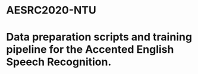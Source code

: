 # AESRC2020-NTU

Data preparation scripts and training pipeline for the Accented English Speech Recognition.
=
